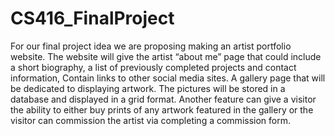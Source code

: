 # CS416_FinalProject
   For our final project idea we are proposing making an artist portfolio website. The website will give the artist “about me” page that could include a short biography, a list of previously completed projects and contact information, Contain links to other social media sites. A gallery page that will be dedicated to displaying artwork. The pictures will be stored in a database and displayed in a grid format. Another feature can give a visitor the ability to either buy prints of any artwork featured in the gallery or the visitor can commission the artist via completing a commission form. 
